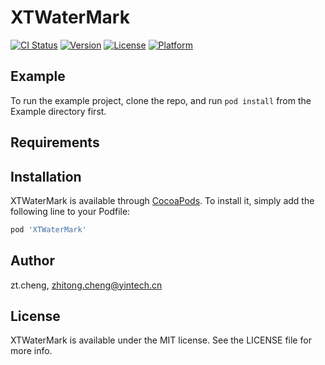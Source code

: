 # XTWaterMark

[![CI Status](https://img.shields.io/travis/zt.cheng/XTWaterMark.svg?style=flat)](https://travis-ci.org/zt.cheng/XTWaterMark)
[![Version](https://img.shields.io/cocoapods/v/XTWaterMark.svg?style=flat)](https://cocoapods.org/pods/XTWaterMark)
[![License](https://img.shields.io/cocoapods/l/XTWaterMark.svg?style=flat)](https://cocoapods.org/pods/XTWaterMark)
[![Platform](https://img.shields.io/cocoapods/p/XTWaterMark.svg?style=flat)](https://cocoapods.org/pods/XTWaterMark)

## Example

To run the example project, clone the repo, and run `pod install` from the Example directory first.

## Requirements

## Installation

XTWaterMark is available through [CocoaPods](https://cocoapods.org). To install
it, simply add the following line to your Podfile:

```ruby
pod 'XTWaterMark'
```

## Author

zt.cheng, zhitong.cheng@yintech.cn

## License

XTWaterMark is available under the MIT license. See the LICENSE file for more info.
